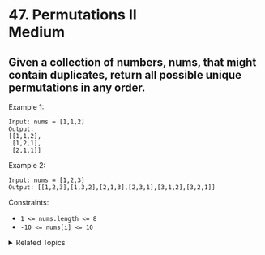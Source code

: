 # 47. Permutations II<br> Medium

## Given a collection of numbers, nums, that might contain duplicates, return all possible unique permutations in any order.

Example 1:

```
Input: nums = [1,1,2]
Output:
[[1,1,2],
 [1,2,1],
 [2,1,1]]
```

Example 2:

```
Input: nums = [1,2,3]
Output: [[1,2,3],[1,3,2],[2,1,3],[2,3,1],[3,1,2],[3,2,1]]
```

Constraints:

- `1 <= nums.length <= 8`
- `-10 <= nums[i] <= 10`

<details>

<summary> Related Topics </summary>

-   `Backtrack`

</details>
